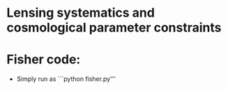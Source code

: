# Lensing systematics and cosmological parameter constraints


Fisher code:
================================
* Simply run as ```python fisher.py'''
